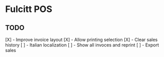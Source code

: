 # Fulcitt POS

## TODO

[X] - Improve invoice layout
[X] - Allow printing selection
[X] - Clear sales history
[ ] - Italian localization
[ ] - Show all invoces and reprint
[ ] - Export sales
